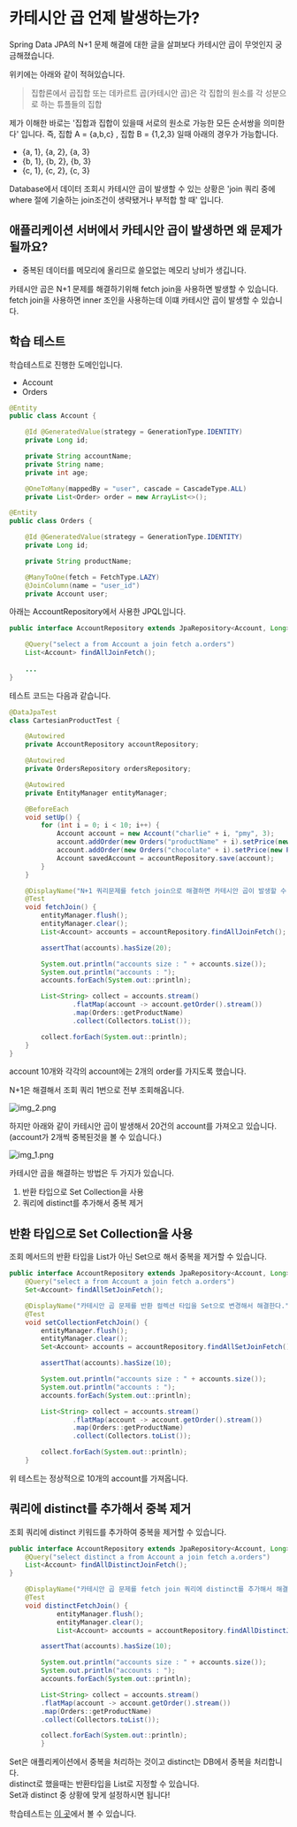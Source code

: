 # 카테시안 곱 언제 발생하는가?

Spring Data JPA의 N+1 문제 해결에 대한 글을 살펴보다 카테시안 곱이 무엇인지 궁금해졌습니다.

위키에는 아래와 같이 적혀있습니다.
> 집합론에서 곱집합 또는 데카르트 곱(카테시안 곱)은 각 집합의 원소를 각 성분으로 하는 튜플들의 집합

제가 이해한 바로는 '집합과 집합이 있을때 서로의 원소로 가능한 모든 순서쌍을 의미한다' 입니다.
즉, 집합 A = {a,b,c} , 집합 B = {1,2,3} 일때 아래의 경우가 가능합니다.
* {a, 1}, {a, 2}, {a, 3}
* {b, 1}, {b, 2}, {b, 3}
* {c, 1}, {c, 2}, {c, 3}

Database에서 데이터 조회시 카테시안 곱이 발생할 수 있는 상황은 'join 쿼리 중에 where 절에 기술하는 join조건이 생략됐거나 부적합 할 때' 입니다.

## 애플리케이션 서버에서 카테시안 곱이 발생하면 왜 문제가 될까요?
* 중복된 데이터를 메모리에 올리므로 쓸모없는 메모리 낭비가 생깁니다.

카테시안 곱은 N+1 문제를 해결하기위해 fetch join을 사용하면 발생할 수 있습니다.   
fetch join을 사용하면 inner 조인을 사용하는데 이떄 카테시안 곱이 발생할 수 있습니다.

## 학습 테스트

학습테스트로 진행한 도메인입니다.
* Account
* Orders
```java
@Entity
public class Account {

    @Id @GeneratedValue(strategy = GenerationType.IDENTITY)
    private Long id;

    private String accountName;
    private String name;
    private int age;

    @OneToMany(mappedBy = "user", cascade = CascadeType.ALL)
    private List<Order> order = new ArrayList<>();
```
```java
@Entity
public class Orders {

    @Id @GeneratedValue(strategy = GenerationType.IDENTITY)
    private Long id;

    private String productName;

    @ManyToOne(fetch = FetchType.LAZY)
    @JoinColumn(name = "user_id")
    private Account user;
```

아래는 AccountRepository에서 사용한 JPQL입니다.
```java
public interface AccountRepository extends JpaRepository<Account, Long> {

    @Query("select a from Account a join fetch a.orders")
    List<Account> findAllJoinFetch();
    
    ...
}
```

테스트 코드는 다음과 같습니다.

```java
@DataJpaTest
class CartesianProductTest {

    @Autowired
    private AccountRepository accountRepository;

    @Autowired
    private OrdersRepository ordersRepository;

    @Autowired
    private EntityManager entityManager;

    @BeforeEach
    void setUp() {
        for (int i = 0; i < 10; i++) {
            Account account = new Account("charlie" + i, "pmy", 3);
            account.addOrder(new Orders("productName" + i).setPrice(new Price(1000L)));
            account.addOrder(new Orders("chocolate" + i).setPrice(new Price(2000L)));
            Account savedAccount = accountRepository.save(account);
        }
    }

    @DisplayName("N+1 쿼리문제를 fetch join으로 해결하면 카테시안 곱이 발생할 수 있다. (inner join)")
    @Test
    void fetchJoin() {
        entityManager.flush();
        entityManager.clear();
        List<Account> accounts = accountRepository.findAllJoinFetch();

        assertThat(accounts).hasSize(20);

        System.out.println("accounts size : " + accounts.size());
        System.out.println("accounts : ");
        accounts.forEach(System.out::println);

        List<String> collect = accounts.stream()
                .flatMap(account -> account.getOrder().stream())
                .map(Orders::getProductName)
                .collect(Collectors.toList());

        collect.forEach(System.out::println);
    }
}
```

account 10개와 각각의 account에는 2개의 order를 가지도록 했습니다.

N+1은 해결해서 조회 쿼리 1번으로 전부 조회해옵니다.

![img_2.png](img_2.png)

하지만 아래와 같이 카테시안 곱이 발생해서 20건의 account를 가져오고 있습니다.
(account가 2개씩 중복된것을 볼 수 있습니다.)

![img_1.png](img_1.png)

카테시안 곱을 해결하는 방법은 두 가지가 있습니다.
1. 반환 타입으로 Set Collection을 사용
2. 쿼리에 distinct를 추가해서 중복 제거

## 반환 타입으로 Set Collection을 사용
조회 메서드의 반환 타입을 List가 아닌 Set으로 해서 중복을 제거할 수 있습니다.
```java
public interface AccountRepository extends JpaRepository<Account, Long> {
    @Query("select a from Account a join fetch a.orders")
    Set<Account> findAllSetJoinFetch();
```
```java
    @DisplayName("카테시안 곱 문제를 반환 컬렉션 타입을 Set으로 변경해서 해결한다.")
    @Test
    void setCollectionFetchJoin() {
        entityManager.flush();
        entityManager.clear();
        Set<Account> accounts = accountRepository.findAllSetJoinFetch();

        assertThat(accounts).hasSize(10);

        System.out.println("accounts size : " + accounts.size());
        System.out.println("accounts : ");
        accounts.forEach(System.out::println);

        List<String> collect = accounts.stream()
                .flatMap(account -> account.getOrder().stream())
                .map(Orders::getProductName)
                .collect(Collectors.toList());

        collect.forEach(System.out::println);
    }
```
위 테스트는 정상적으로 10개의 account를 가져옵니다.

## 쿼리에 distinct를 추가해서 중복 제거
조회 쿼리에 distinct 키워드를 추가하여 중복을 제거할 수 있습니다.
```java
public interface AccountRepository extends JpaRepository<Account, Long> {
    @Query("select distinct a from Account a join fetch a.orders")
    List<Account> findAllDistinctJoinFetch();
}
```
```java
    @DisplayName("카테시안 곱 문제를 fetch join 쿼리에 distinct를 추가해서 해결한다.")
    @Test
    void distinctFetchJoin() {
            entityManager.flush();
            entityManager.clear();
            List<Account> accounts = accountRepository.findAllDistinctJoinFetch();

        assertThat(accounts).hasSize(10);

        System.out.println("accounts size : " + accounts.size());
        System.out.println("accounts : ");
        accounts.forEach(System.out::println);

        List<String> collect = accounts.stream()
        .flatMap(account -> account.getOrder().stream())
        .map(Orders::getProductName)
        .collect(Collectors.toList());

        collect.forEach(System.out::println);
        }
```

Set은 애플리케이션에서 중복을 처리하는 것이고 distinct는 DB에서 중복을 처리합니다.   
distinct로 했을때는 반환타입을 List로 지정할 수 있습니다.   
Set과 distinct 중 상황에 맞게 설정하시면 됩니다!   

학습테스트는 [이 곳](https://github.com/Gomding/spring-data-jpa-test)에서 볼 수 있습니다.